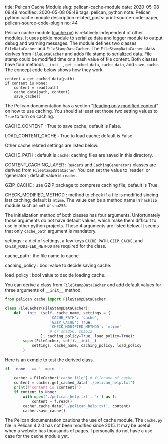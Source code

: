 title: Pelican Cache Module
slug: pelican-cache-module
date: 2020-05-08 09:49
modified: 2020-05-08 09:49
tags: pelican, python
note: Pelican python cache module description
related_posts: print-source-code-paper, pelican-source-code-plugin
no: 44

Pelican cache module ([cache.py](https://github.com/getpelican/pelican/blob/4.2.0/pelican/cache.py)) 
is relatively independent of other modules. It uses pickle module 
to serialize data and logger module to output debug and warning messages. The module 
defines two classes `FileDataCacher` and `FileStampDataCacher`. The `FileStampDataCacher` class derives from 
`FileDataCacher` and
adds file stamp to serialized data. File stamp could be modified time or a hash value of file content. 
Both classes have four methods `__init__`, `get_cached_data`, `cache_data`, and `save_cache`. 
The concept code below shows how they work. 

```
content = get_cached_data(path)
if content is None:
    content = read(path)
    cache_data(path, content)
    save_cache()
```

The Pelican documentation has a section 
"[Reading only modified content](https://docs.getpelican.com/en/stable/settings.html?highlight=cache#reading-only-modified-content)" 
on how to use caching. You should at least set those two setting values to `True` to 
turn on caching. 

CACHE_CONTENT
: True to save cache; default is False.

 LOAD_CONTENT_CACHE
: True to load cache; default is False.

Other cache related settings are listed below. 

CACHE_PATH
: default is `cache`; caching files are saved in this directory.

CONTENT_CACHING_LAYER
: `Readers` and `CachingGenerators` classes are derived from `FileStampDataCacher`. You can 
set the value to 'reader' or 'generator'; default value is `reader`. 

GZIP_CACHE
: use GZIP package to compress caching file; default is True. 

CHECK_MODIFIED_METHOD
: method to check if a file is modified sincing last caching; default is `mtime`.  The 
value can be a method name in `hashlib` module such as `md5` or `sha256`. 


The initialization method of both classes has four arguments. Unfortunately those 
arguments do not have default values, which make them difficult to use in other 
python projects. These 4 arguments are listed below.  It seems that only `cache_path` 
argument is mandatory. 

<!-- use definition list, add css for dl in custom.css -->
settings
: a dict of settings, a few keys `CACHE_PATH`, `GZIP_CACHE`, and `CHECK_MODIFIED_METHOD` are required for the class. 

cache_path
: the file name to cache.

caching_policy
: bool value to decide saving cache. 

load_policy
: bool value to decide loading cache. 

You can derive a class from `FileStampDataCacher` and add default values for three 
arguments of `__init__` method. 

```python
from pelican.cache import FileStampDataCacher

class FileCacher(FileStampDataCacher):
    def __init__(self, cache_name, settings = {
                    'CACHE_PATH': 'cache', 
                    'GZIP_CACHE': True,
                    'CHECK_MODIFIED_METHOD': 'mtime' 
                    # or sha256, sha512 
                }, caching_policy=True, load_policy=True):
        super(FileCacher, self).__init__(
            settings, cache_name, caching_policy, load_policy
        )
```

Here is an exmple to test the derived class. 

```python
if __name__ == '__main__':
    
    cacher = FileCacher('cache_file') # filename of cache
    content = cacher.get_cached_data('./pelican_help.txt')
    print(f'content is {content}')
    if content is None:
        with open('./pelican_help.txt', 'r') as f:
            content = f.read()
        cacher.cache_data('./pelican_help.txt', content)
        cacher.save_cache()
```

The Pelican documentation cautions the use of cache module. The `cache.py` file 
in Pelican 4.2.0 has not been modified since 2015. It may be useful 
when a website has thousands of pages.  I personally do not have a use case 
for the cache module yet. 
